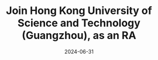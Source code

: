---
title: "<strong>Join</strong> Hong Kong University of Science and Technology (Guangzhou), as an RA"
date: 2024-06-31
---